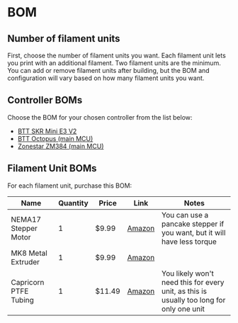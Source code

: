 # BOM

## Number of filament units

First, choose the number of filament units you want. Each filament unit lets you print with an additional filament. Two filament units are the minimum. You can add or remove filament units after building, but the BOM and configuration will vary based on how many filament units you want.

## Controller BOMs

Choose the BOM for your chosen controller from the list below:

- [BTT SKR Mini E3 V2](skrminie3v2.md#bom)
- [BTT Octopus (main MCU)](bttoctopusmain.md#bom)
- [Zonestar ZM384 (main MCU)](zm384main.md)

## Filament Unit BOMs

For each filament unit, purchase this BOM:

| Name | Quantity | Price | Link | Notes |
| - | - | - | - | - |
| NEMA17 Stepper Motor | 1 | $9.99 | [Amazon](https://a.co/d/06Lsa1qI) | You can use a pancake stepper if you want, but it will have less torque
| MK8 Metal Extruder | 1 | $9.99 | [Amazon](https://a.co/d/0gJ1ghKj) | |
| Capricorn PTFE Tubing | 1 | $11.49 | [Amazon](https://a.co/d/0dLLBGzJ) | You likely won't need this for every unit, as this is usually too long for only one unit |